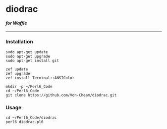 # diodrac
#### _for Waffle_
---
### Installation

```shell
sudo apt-get update
sudo apt-get upgrade
sudo apt-get install git

zef update
zef upgrade
zef install Terminal::ANSIColor

mkdir -p ~/Perl6_Code
cd ~/Perl6_Code
git clone https://github.com/Von-Cheam/diodrac.git
```
### Usage
```shell
cd ~/Perl6_Code/diodrac
perl6 diodrac.pl6
```
